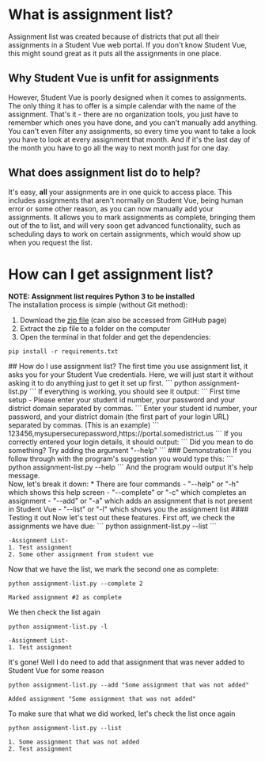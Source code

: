 # What is assignment list?
Assignment list was created because of districts that put all their assignments in a Student Vue web portal. If you don't know Student Vue, this might sound great as it puts all the assignments in one place. 
## Why Student Vue is unfit for assignments
However, Student Vue is poorly designed when it comes to assignments. The only thing it has to offer is a simple calendar with the name of the assignment. That's it - there are no organization tools, you just have to remember which ones you have done, and you can't manually add anything. You can't even filter any assignments, so every time you want to take a look you have to look at every assignment that month. And if it's the last day of the month you have to go all the way to next month just for one day.
## What does assignment list do to help?
It's easy, **all** your assignments are in one quick to access place. This includes assignments that aren't normally on Student Vue, being human error or some other reason, as you can now manually add your assignments. It allows you to mark assignments as complete, bringing them out of the to list, and will very soon get advanced functionality, such as scheduling days to work on certain assignments, which would show up when you request the list.
# How can I get assignment list?
**NOTE: Assignment list requires Python 3 to be installed**<br>
The installation process is simple (without Git method):
1. Download the [zip file](https://github.com/Whodiduexpect/assignment-list/archive/master.zip) (can also be accessed from GitHub page)
2. Extract the zip file to a folder on the computer
3. Open the terminal in that folder and get the dependencies:
```
pip install -r requirements.txt
```
<a/>
## How do I use assignment list?
The first time you use assignment list, it asks you for your Student Vue credentials. Here, we will just start it without asking it to do anything just to get it set up first.
```
python assignment-list.py
```
If everything is working, you should see it output:
```
First time setup - Please enter your student id number, your password and your district domain separated by commas.
```
Enter your student id number, your password, and your district domain (the first part of your login URL) separated by commas.
(This is an example)
```
123456,mysupersecurepassword,https://portal.somedistrict.us
```
If you correctly entered your login details, it should output:
```
Did you mean to do something? Try adding the argument "--help"
```
### Demonstration
If you follow through with the program's suggestion you would type this:
```
python assignment-list.py --help
```
And the program would output it's help message.<br>
Now, let's break it down:
* There are four commands
    - "--help" or "-h" which shows this help screen
    - "--complete" or "-c" which completes an assignment
    - "--add" or "-a" which adds an assignment that is not present in Student Vue
    - "--list" or "-l" which shows you the assignment list
<a/>
#### Testing it out
Now let's test out these features.
First off, we check the assignments we have due:
```
python assignment-list.py --list
```

```
-Assignment List-
1. Test assignment
2. Some other assignment from student vue
```
Now that we have the list, we mark the second one as complete:
```
python assignment-list.py --complete 2
```

```
Marked assignment #2 as complete
```
We then check the list again
```
python assignment-list.py -l
```
```
-Assignment List-
1. Test assignment
```
It's gone! Well I do need to add that assignment that was never added to Student Vue for some reason
```
python assignment-list.py --add "Some assignment that was not added"
```

```
Added assignment "Some assignment that was not added"
```
To make sure that what we did worked, let's check the list once again
```
python assignment-list.py --list
```

```
1. Some assignment that was not added
2. Test assignment
```
